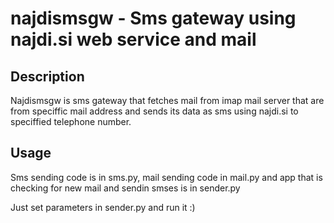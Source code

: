 najdismsgw - Sms gateway using najdi.si web service and mail
============================================================

Description
-----------
Najdismsgw is sms gateway that fetches mail from imap mail server that are from speciffic mail address and sends its data as sms using najdi.si to speciffied telephone number.

Usage
-----
Sms sending code is in sms.py, mail sending code in mail.py and app that is checking for new mail and sendin smses is in sender.py

Just set parameters in sender.py and run it :)
